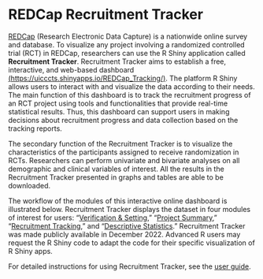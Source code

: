 
<!-- README.md is generated from README.Rmd. Please edit that file -->

# REDCap Recruitment Tracker

<!-- badges: start -->
<!-- badges: end -->

[REDCap](https://www.redcap.ihrp.uic.edu/) (Research Electronic Data
Capture) is a nationwide online survey and database. To visualize any
project involving a randomized controlled trial (RCT) in REDCap,
researchers can use the R Shiny application called **Recruitment
Tracker**. Recruitment Tracker aims to establish a free, interactive,
and web-based dashboard
[(https://uicccts.shinyapps.io/REDCap_Tracking/)](https://uicccts.shinyapps.io/REDCap_Tracking/).
The platform R Shiny allows users to interact with and visualize the
data according to their needs. The main function of this dashboard is to
track the recruitment progress of an RCT project using tools and
functionalities that provide real-time statistical results. Thus, this
dashboard can support users in making decisions about recruitment
progress and data collection based on the tracking reports.

The secondary function of the Recruitment Tracker is to visualize the
characteristics of the participants assigned to receive randomization in
RCTs. Researchers can perform univariate and bivariate analyses on all
demographic and clinical variables of interest. All the results in the
Recruitment Tracker presented in graphs and tables are able to be
downloaded.

The workflow of the modules of this interactive online dashboard is
illustrated below. Recruitment Tracker displays the dataset in four
modules of interest for users: “[Verification &
Setting](#module-1.-verification-setting),” “[Project
Summary](#module-2.-project-summary),” “[Recruitment
Tracking](#module-3.-recruitment-tracking),” and “[Descriptive
Statistics](#module-4.-descriptive-statistics).” Recruitment Tracker was
made publicly available in December 2022. Advanced R users may request
the R Shiny code to adapt the code for their specific visualization of R
Shiny apps.

For detailed instructions for using Recruitment Tracker, see the [user
guide](REDCapRecruitmentTracker_UserManual.pdf).
